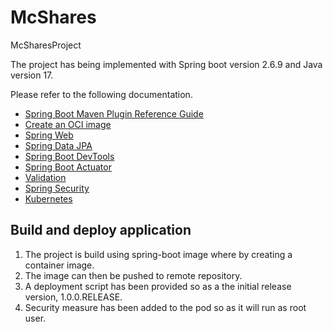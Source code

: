 # McShares
McSharesProject

The project has being implemented with Spring boot version 2.6.9 and Java version 17.

Please refer to the following documentation.
* [Spring Boot Maven Plugin Reference Guide](https://docs.spring.io/spring-boot/docs/2.6.9/maven-plugin/reference/html/)
* [Create an OCI image](https://docs.spring.io/spring-boot/docs/2.6.9/maven-plugin/reference/html/#build-image)
* [Spring Web](https://docs.spring.io/spring-boot/docs/2.6.9/reference/htmlsingle/#web)
* [Spring Data JPA](https://docs.spring.io/spring-boot/docs/2.6.9/reference/htmlsingle/#data.sql.jpa-and-spring-data)
* [Spring Boot DevTools](https://docs.spring.io/spring-boot/docs/2.6.9/reference/htmlsingle/#using.devtools)
* [Spring Boot Actuator](https://docs.spring.io/spring-boot/docs/2.6.9/reference/htmlsingle/#actuator)
* [Validation](https://docs.spring.io/spring-boot/docs/2.6.9/reference/htmlsingle/#io.validation)
* [Spring Security](https://docs.spring.io/spring-boot/docs/2.6.9/reference/htmlsingle/#web.security)
* [Kubernetes](https://kubernetes.io/docs/reference/)

## Build and deploy application
1) The project is build using spring-boot image where by creating a container image.
2) The image can then be pushed to remote repository.
3) A deployment script has been provided so as a the initial release version, 1.0.0.RELEASE.
4) Security measure has been added to the pod so as it will run as root user.
